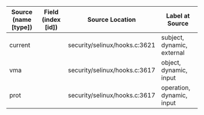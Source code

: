 | Source (name [type]) | Field (index [id]) | Source Location               | Label at Source             |
|----------------------|--------------------|-------------------------------|-----------------------------|
| current              |                    | security/selinux/hooks.c:3621 | subject, dynamic, external  |
| vma                  |                    | security/selinux/hooks.c:3617 | object, dynamic, input      |
| prot                 |                    | security/selinux/hooks.c:3617 | operation, dynamic, input   |
